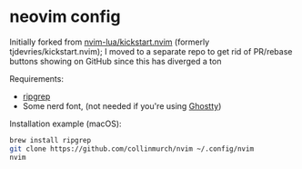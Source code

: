 # neovim config

Initially forked from [nvim-lua/kickstart.nvim](https://github.com/nvim-lua/kickstart.nvim) (formerly tjdevries/kickstart.nvim); I moved to a separate repo to get rid of PR/rebase buttons showing on GitHub since this has diverged a ton

Requirements:

- [ripgrep](https://github.com/BurntSushi/ripgrep)
- Some nerd font, (not needed if you're using [Ghostty](https://ghostty.org))

Installation example (macOS):


```bash
brew install ripgrep
git clone https://github.com/collinmurch/nvim ~/.config/nvim
nvim
```
